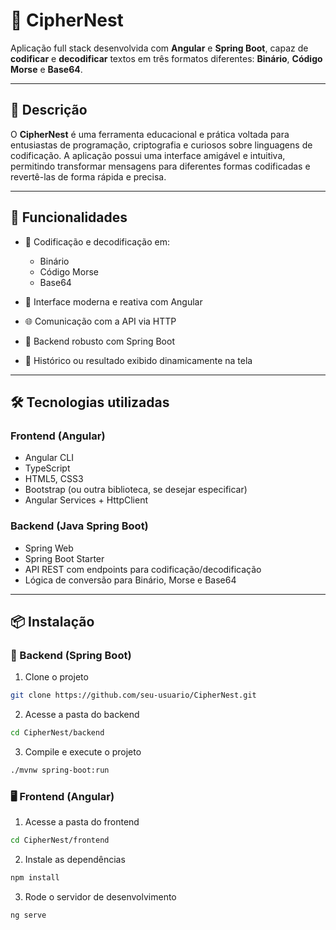# 🔐 CipherNest

Aplicação full stack desenvolvida com **Angular** e **Spring Boot**, capaz de **codificar** e **decodificar** textos em três formatos diferentes: **Binário**, **Código Morse** e **Base64**.

---

## 🚀 Descrição

O **CipherNest** é uma ferramenta educacional e prática voltada para entusiastas de programação, criptografia e curiosos sobre linguagens de codificação. A aplicação possui uma interface amigável e intuitiva, permitindo transformar mensagens para diferentes formas codificadas e revertê-las de forma rápida e precisa.

---

## 🧠 Funcionalidades

- 🔁 Codificação e decodificação em:
  - Binário
  - Código Morse
  - Base64

- 📩 Interface moderna e reativa com Angular
- 🌐 Comunicação com a API via HTTP
- 🔐 Backend robusto com Spring Boot
- 📄 Histórico ou resultado exibido dinamicamente na tela

---

## 🛠️ Tecnologias utilizadas

### Frontend (Angular)
- Angular CLI
- TypeScript
- HTML5, CSS3
- Bootstrap (ou outra biblioteca, se desejar especificar)
- Angular Services + HttpClient

### Backend (Java Spring Boot)
- Spring Web
- Spring Boot Starter
- API REST com endpoints para codificação/decodificação
- Lógica de conversão para Binário, Morse e Base64

---

## 📦 Instalação


### 🔧 Backend (Spring Boot)

 1. Clone o projeto
```bash
git clone https://github.com/seu-usuario/CipherNest.git
```

 2. Acesse a pasta do backend
```bash
cd CipherNest/backend
```
 3. Compile e execute o projeto
```bash
./mvnw spring-boot:run
```


### 🖥️ Frontend (Angular)

 1. Acesse a pasta do frontend
```bash
cd CipherNest/frontend
```
 2. Instale as dependências
```bash
npm install
```
 3. Rode o servidor de desenvolvimento
```bash
ng serve
```
